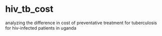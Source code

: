 # hiv_tb_cost
analyzing the difference in cost of preventative treatment for tuberculosis for hiv-infected patients in uganda
